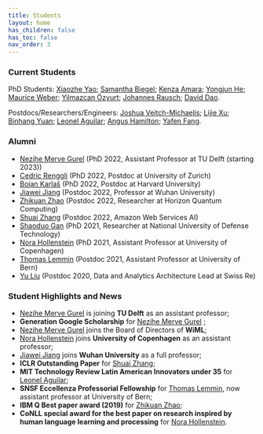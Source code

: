 ```yaml
---
title: Students
layout: home
has_children: false
has_toc: false
nav_order: 3
---
```


### Current Students 

PhD Students: [Xiaozhe Yao](https://about.yao.sh/); [Samantha Biegel](https://www.linkedin.com/in/samanthabiegel/?originalSubdomain=nl); [Kenza Amara](https://systems.ethz.ch/people/profile.MjY0Mjcy.TGlzdC8zODg4LDEyOTU2NDI2OTI=.html); [Yongjun He](https://yongjunhe.github.io/); [Maurice Weber](https://mauriceweber.github.io/); [Yilmazcan Özyurt](https://inf.ethz.ch/people/people-atoz/person-detail.MjUzMDQ3.TGlzdC8zMDQsLTIxNDE4MTU0NjA=.html); [Johannes Rausch](https://inf.ethz.ch/people/people-atoz/person-detail.MjQzOTQx.TGlzdC8zMDQsLTIxNDE4MTU0NjA=.html); [David Dao](https://daviddao.org/).

Postdocs/Researchers/Engineers: [Joshua Veitch-Michaelis](https://scholar.google.com/citations?user=Wb1ZLRAAAAAJ&hl=en); [Lijie Xu](https://jerrylead.github.io/); [Binhang Yuan](https://binhangyuan.github.io/site/); [Leonel Aguilar](https://cog.ethz.ch/people/dr--leonel_aguilar.html); [Angus Hamilton](https://inf.ethz.ch/people/people-atoz/person-detail.MzA2NTMy.TGlzdC8zMDQsLTIxNDE4MTU0NjA=.html); [Yafen Fang](https://woqidaideshi.github.io/).

### Alumni 

- [Nezihe Merve Gurel](https://nezihemervegurel.github.io/) (PhD 2022, Assistant Professor at TU Delft (starting 2023))
- [Cedric Renggli](https://rengglic.github.io/) (PhD 2022, Postdoc at University of Zurich)
- [Bojan Karlaš](https://bojan.ninja/) (PhD 2022, Postdoc at Harvard University)
- [Jiawei Jiang](http://bluesjjw.github.io/) (Postdoc 2022, Professor at Wuhan University)
- [Zhikuan Zhao](https://scholar.google.com/citations?user=7z1kkfEAAAAJ&hl=en) (Postdoc 2022, Researcher at Horizon Quantum Computing)
- [Shuai Zhang](https://shuaizhang.tech/) (Postdoc 2022, Amazon Web Services AI)
- [Shaoduo Gan](https://scholar.google.ch/citations?user=Gy9ZnBcAAAAJ&hl=en) (PhD 2021, Researcher at National University of Defense Technology)
- [Nora Hollenstein](https://norahollenstein.github.io/) (PhD 2021, Assistant Professor at University of Copenhagen)
- [Thomas Lemmin](https://tlemmin.github.io/) (Postdoc 2021, Assistant Professor at University of Bern)
- [Yu Liu](https://www.linkedin.com/in/yu-liu-b6343327/?originalSubdomain=ch) (Postdoc 2020, Data and Analytics Architecture Lead at Swiss Re)

### Student Highlights and News

- [Nezihe Merve Gurel](https://nezihemervegurel.github.io/) is joining **TU Delft** as an assistant professor;
- **Generation Google Scholarship** for [Nezihe Merve Gurel](https://nezihemervegurel.github.io/) ;
- [Nezihe Merve Gurel](https://nezihemervegurel.github.io/) joins the Board of Directors of **WiML**;
- [Nora Hollenstein](https://norahollenstein.github.io/) joins **University of Copenhagen** as an assistant professor;
- [Jiawei Jiang](http://bluesjjw.github.io/) joins **Wuhan University** as a full professor;
- **ICLR Outstanding Paper** for [Shuai Zhang](https://shuaizhang.tech/);
- **MIT Technology Review Latin American Innovators under 35** for [Leonel Aguilar](https://cog.ethz.ch/people/dr--leonel_aguilar.html);
- **SNSF Eccellenza Professorial Fellowship** for [Thomas Lemmin](https://tlemmin.github.io/), now assistant professor at University of Bern;
- **IBM Q Best paper award (2019)** for [Zhikuan Zhao](https://scholar.google.com/citations?user=7z1kkfEAAAAJ&hl=en);
- **CoNLL special award for the best paper on research inspired by human language learning and processing** for [Nora Hollenstein](https://norahollenstein.github.io/).
